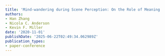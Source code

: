 ```yaml
---
title: 'Mind-wandering during Scene Perception: On the Role of Meaning and Salience'
authors:
- Han Zhang
- Nicola C. Anderson
- Kevin F. Miller
date: '2020-11-01'
publishDate: '2025-06-22T02:49:34.062989Z'
publication_types:
- paper-conference
---
```

